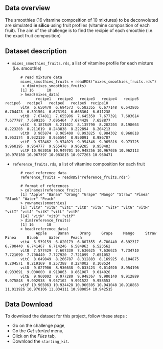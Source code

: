 
## Data overview

The smoothies (16 vitamine composition of 10 mixtures) to be deconvoluted are simulated **in silico** using fruit profiles (vitamine composition of each fruit).
The aim of the challenge is to find the recipie of each smoothie (i.e. the exact fruit composition)

## Dataset description


- `mixes_smoothies_fruits.rds`, a list of vitamine profile for each mixture (i.e. smoothie)
```
       # read mixture data
       mixes_smoothies_fruits = readRDS("mixes_smoothies_fruits.rds")
        > dim(mixes_smoothies_fruits)
       [1] 16      10
       > head(mixes_data)
              recipe1   recipe2   recipe3   recipe4   recipe5   recipe6   recipe7   recipe8   recipe9  recipe10
       vitA  6.650470  6.694573  6.582355  6.677148  6.643805  6.704423  6.591504  6.673194  6.668364  6.611238
       vitB  7.674811  7.655906  7.645350  7.677391  7.683614  7.677787  7.699136  7.695464  7.674429  7.658877
       vitC  8.187849  8.211621  8.135790  8.202203  8.198663  8.223203  8.211619  8.243838  8.222894  8.204213
       vitD  8.965874  8.965408  8.993825  8.984302  8.968818  8.953174  8.932130  8.955594  8.950091  8.986707
       vitE  9.978462  9.974023  9.954346  9.965816  9.973725  9.968195  9.964777  9.955478  9.969285  9.958483
       vitF 10.963016 10.949701 10.948256 10.967036 10.962113 10.978180 10.967397 10.983815 10.977263 10.960471
```  
- `reference_fruits.rds`, a list of vitamine composition for each fruit 

```
       # read reference data
       reference_fruits = readRDS("reference_fruits.rds")

       # format of references
       > colnames(reference_fruits)
       [1] "Apple" "Banan" "Orang" "Grape" "Mango" "Straw" "Pinea" "Blueb" "Water" "Peach"
       > rownames(smoothies)
       [1] "vitA" "vitB" "vitC" "vitD" "vitE" "vitF" "vitG" "vitH" "vitI" "vitJ" "vitK" "vitL" "vitM"
       [14] "vitN" "vitO" "vitP"
       > dim(reference_fruits)
       [1] 16      10
       > head(reference_data)
              Apple     Banan     Orang     Grape     Mango     Straw     Pinea     Blueb     Water     Peach 
       vitA  6.539159  6.820179  6.807355  6.700440  6.392317  6.700440  6.741467  6.714246  6.584963  6.523562 
       vitB  7.577429  7.607330  7.636625  7.636625  7.734710  7.721099  7.700440  7.727920  7.721099  7.651052 
       vitC  8.049849  8.266787  8.312883  8.169925  8.184875  8.204571  8.219169  8.257388  8.224002  8.108524 
       vitD  9.027906  8.936638  9.033423  9.014020  8.954196  8.933691  9.000000  8.918863  8.861087  9.014020 
       vitE  9.960002  9.977280  9.948367  9.980140  9.912889  9.975848  9.992938  9.957102  9.991522  9.958553 
       vitF 10.965063 10.934428 10.966505 10.941048 10.918863 11.011926 10.970106 11.034111 10.980854 10.942515 
```
  
## Data Download

To download the dataset for this project, follow these steps :

 - Go on the challenge page,
 - Go the *Get started* menu,
 - Click on the *Files* tab,
 - Download the `starting_kit`.
